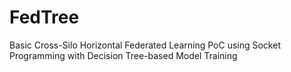# FedTree
Basic Cross-Silo Horizontal Federated Learning PoC using Socket Programming with Decision Tree-based Model Training
